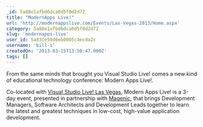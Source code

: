 ```yaml
---
_id: 5a88e1afbd6dca0d5f0d2d72
title: "ModernApps Live!"
url: 'http://modernappslive.com/Events/Las-Vegas-2013/Home.aspx'
category: 5a88e1afbd6dca0d5f0d2d72
slug: 'modernapps-live'
user_id: 5a83ce59d6eb0005c4ecda2c
username: 'bill-s'
createdOn: '2013-03-15T13:50:47.000Z'
tags: []
---
```


From the same minds that brought you Visual Studio Live! comes a new kind of educational technology conference: Modern Apps Live!.

Co-located with <a href="http://vslive.com/events/las-vegas-2013/home.aspx">Visual Studio Live! Las Vegas</a>, Modern Apps Live! is a 3-day event, presented in partnership with <a href="http://magenic.com/modernappslive">Magenic</a>, that brings Development Managers, Software Architects and Development Leads together to learn the latest and greatest techniques in low-cost, high-value application development.
